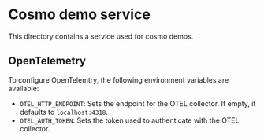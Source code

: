# Cosmo demo service

This directory contains a service used for cosmo demos.

## OpenTelemetry

To configure OpenTelemtry, the following environment variables are available:

- `OTEL_HTTP_ENDPOINT`: Sets the endpoint for the OTEL collector. If empty, it defaults to `localhost:4318`.
- `OTEL_AUTH_TOKEN`: Sets the token used to authenticate with the OTEL collector.
